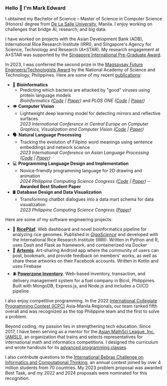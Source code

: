 ### Hello 👋 I'm Mark Edward

I obtained my Bachelor of Science – Master of Science in Computer Science (Honors) degree from [De La Salle University](https://www.dlsu.edu.ph/), Manila. I enjoy working on challenges that bridge AI, research, and big data.

I have worked on projects with the Asian Development Bank (ADB), International Rice Research Institute (IRRI), and Singapore's Agency for Science, Technology and Research (A\*STAR). My research engagement at A*STAR was supported by the [Singapore International Pre-Graduate Award](https://www.a-star.edu.sg/Scholarships/for-undergraduate-studies/singapore-international-pre-graduate-award-sipga).

In 2023, I was conferred the second prize in the [Magsaysay Future Engineers/Technologists Award](https://www.dlsu.edu.ph/ccs-student-bagged-2nd-prize-in-2023-mfet-award/) by the National Academy of Science and Technology, Philippines. Here are some of my recent [publications](https://scholar.google.com/citations?user=YSwwCpAAAAAJ&hl=en):

- 🧬 **Bioinformatics**
  - Predicting which bacteria are attacked by "good" viruses using protein language models <br>
    *Bioinformatics ([Code](https://github.com/bioinfodlsu/PHIStruct) | [Paper](https://doi.org/10.1093/bioinformatics/btaf016))* and *PLOS ONE ([Code](https://github.com/bioinfodlsu/phage-host-prediction) | [Paper](https://doi.org/10.1371/journal.pone.0289030))*
- 👁️ **Computer Vision**
  - Lightweight deep learning model for detecting mirrors and reflective surfaces <br>
    *2023 International Conference in Central Europe on Computer Graphics, Visualization and Computer Vision ([Code](https://github.com/memgonzales/mirror-segmentation) | [Paper](https://doi.org/10.24132/CSRN.3301.14))*
- 🗣️ **Natural Language Processing**
  - Tracking the evolution of Filipino word meanings using sentence embeddings and network science <br>
    *2023 International Conference on Asian Language Processing ([Code](https://github.com/dlsucomet/filwordnet-portal) | [Paper](https://doi.org/10.1109/IALP61005.2023.10336981))*
- 💻 **Programming Language Design and Implementation**
  - Novice-friendly programming language for 2D drawing and animation <br>
    *2024 Philippine Computing Science Congress ([Code](https://github.com/memgonzales/aniframe-language) | [Paper](https://arxiv.org/pdf/2404.10250))* &ndash; **Awarded Best Student Paper**
- 🛢️ **Database Design and Data Visualization**
  - Transforming chatbot dialogues into a data mart schema for data visualization <br>
    *2023 Philippine Computing Science Congress ([Paper](https://arxiv.org/pdf/2305.04258.pdf))*
    
Here are some of my software engineering projects:
- 🌾 [**RicePilaf**](https://github.com/bioinfodlsu/rice-pilaf). Web dashboard and novel bioinformatics pipeline for analyzing rice genomes. Published in [*GigaScience*](https://doi.org/10.1093/gigascience/giae013) and developed with the International Rice Research Institute (IRRI). Written in Python and R, uses Dash and Flask as framework, and containerized via Docker
- 🎨 [**Artemis**](https://github.com/memgonzales/artemis-art-app). Art-sharing Android app where the community of users can post, bookmark, and provide feedback on members' works, as well as share these artworks on their Facebook accounts. Written in Kotlin and uses Firebase
- ⛽ [**Powerzone Inventory**](https://github.com/memgonzales/powerzone-inventory). Web-based inventory, transaction, and delivery management system for a fuel company in Bicol, Philippines. Built with MongoDB, Express.js, and Node.js and includes a CI/CD pipeline

I also enjoy competitive programming. In the 2022 [International Collegiate Programming Contest (ICPC)](https://icpc.global/) Asia-Manila Regionals, our team ranked fifth overall and was recognized as the top Philippine team and the first to solve a problem.

Beyond coding, my passion lies in strengthening tech education. Since 2017, I have been serving as a mentor for the [Asian MathSci League, Inc. (AMSLI)](https://amsliphil.com/), an organization that trains and selects representatives for international math and informatics competitions. I designed the curriculum and wrote handouts for its [advanced programming classes](https://github.com/memgonzales/aiep-python-scratch). 

I also contribute questions to the [International Bebras Challenge on Informatics and Computational Thinking](https://www.bebras.org/), an annual contest joined by over 4 million students from 70 countries. My 2023 problem proposal was awarded Best Task, and my 2022 and 2024 proposals were nominated for this recognition.
